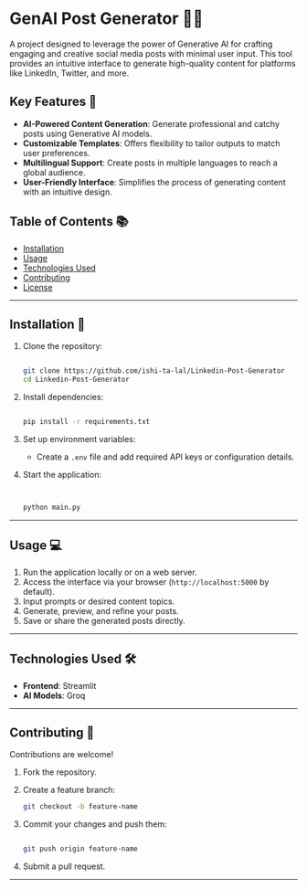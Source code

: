 GenAI Post Generator 📄✨
========================

A project designed to leverage the power of Generative AI for crafting engaging and creative social media posts with minimal user input. This tool provides an intuitive interface to generate high-quality content for platforms like LinkedIn, Twitter, and more.

Key Features 🚀
---------------

-   **AI-Powered Content Generation**: Generate professional and catchy posts using Generative AI models.
-   **Customizable Templates**: Offers flexibility to tailor outputs to match user preferences.
-   **Multilingual Support**: Create posts in multiple languages to reach a global audience.
-   **User-Friendly Interface**: Simplifies the process of generating content with an intuitive design.

Table of Contents 📚
--------------------

-   [Installation](#installation)
-   [Usage](#usage)
-   [Technologies Used](#technologies-used)
-   [Contributing](#contributing)
-   [License](#license)

* * * * *

Installation 🔧
---------------

1.  Clone the repository:

    ```bash

    git clone https://github.com/ishi-ta-lal/Linkedin-Post-Generator
    cd Linkedin-Post-Generator
    ```

2.  Install dependencies:

    ```bash

    pip install -r requirements.txt
    ```

3.  Set up environment variables:

    -   Create a `.env` file and add required API keys or configuration details.
4.  Start the application:

    ```bash


    python main.py
    ```

* * * * *

Usage 💻
--------

1.  Run the application locally or on a web server.
2.  Access the interface via your browser (`http://localhost:5000` by default).
3.  Input prompts or desired content topics.
4.  Generate, preview, and refine your posts.
5.  Save or share the generated posts directly.

* * * * *

Technologies Used 🛠️
---------------------

-   **Frontend**: Streamlit
-   **AI Models**: Groq

* * * * *

Contributing 🤝
---------------

Contributions are welcome!

1.  Fork the repository.
2.  Create a feature branch:

    ```bash
    git checkout -b feature-name
    ```

3.  Commit your changes and push them:

    ```bash

    git push origin feature-name
    ```

4.  Submit a pull request.

* * * * *




